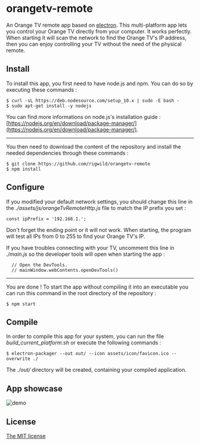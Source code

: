 # orangetv-remote
An Orange TV remote app based on [electron](https://github.com/electron/electron). This multi-platform app lets you control your Orange TV directly from your computer. It works perfectly.
When starting it will scan the network to find the Orange TV's IP address, then you can enjoy controlling your TV without the need of the physical remote.

## Install
To install this app, you first need to have node.js and npm. You can do so by executing these commands :

	$ curl -sL https://deb.nodesource.com/setup_10.x | sudo -E bash -
	$ sudo apt-get install -y nodejs

You can find more informations on node.js's installation guide : [https://nodejs.org/en/download/package-manager/](https://nodejs.org/en/download/package-manager/).

___
You then need to download the content of the repository and install the needed dependencies through these commands :

    $ git clone https://github.com/rigwild/orangetv-remote
    $ npm install
## Configure
If you modified your default network settings, you should change this line in the *./assets/js/orangeTvRemoteHttp.js* file to match the IP prefix you set :

    const ipPrefix = '192.168.1.';

Don't forget the ending point or it will not work. When starting, the program will test all IPs from 0 to 255 to find your Orange TV's IP.

If you have troubles connecting with your TV, uncomment this line in *./main.js* so the developer tools will open when starting the app :

      // Open the DevTools.
      // mainWindow.webContents.openDevTools()
___
You are done ! To start the app without compiling it into an executable you can run this command in the root directory of the repository :

    $ npm start

## Compile
In order to compile this app for your system, you can run the file *build_current_platform.sh* or execute the following commands :

    $ electron-packager --out out/ --icon assets/icon/favicon.ico --overwrite ./
The *./out/* directory will be created, containing your compiled application.

## App showcase
![demo](https://github.rigwild.dev/img/other/orangetv-remote.gif)

## License
[The MIT license](https://github.com/rigwild/orangetv-remote/blob/master/LICENSE)